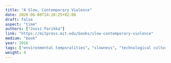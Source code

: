 ```yaml
---
title: "A Slow, Contemporary Violence"
date: 2020-06-08T14:20:25+02:00
draft: false
aspect: "time"
authors: ["Jussi Parikka"]
link: "https://mitpress.mit.edu/books/slow-contemporary-violence"
medium: "book"
year: 2016
tags: ["environmental temporalities", "slowness", "technological culture"]
weight: 4
---
```

